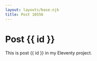 ```yaml
---
layout: layouts/base.njk
title: Post 10556
---
```


# Post {{ id }}

This is post {{ id }} in my Eleventy project.
